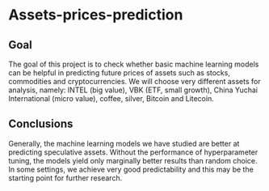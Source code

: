 # Assets-prices-prediction



## Goal

The goal of this project is to check whether basic machine learning models can be helpful in predicting future prices of assets such as stocks, commodities and cryptocurrencies. We will choose very different assets for analysis, namely: INTEL (big value), VBK (ETF, small growth), China Yuchai International (micro value), coffee, silver, Bitcoin and Litecoin.

## Conclusions

Generally, the machine learning models we have studied are better at predicting speculative assets.
Without the performance of hyperparameter tuning, the models yield only marginally better results than random choice.
In some settings, we achieve very good predictability and this may be the starting point for further research.
